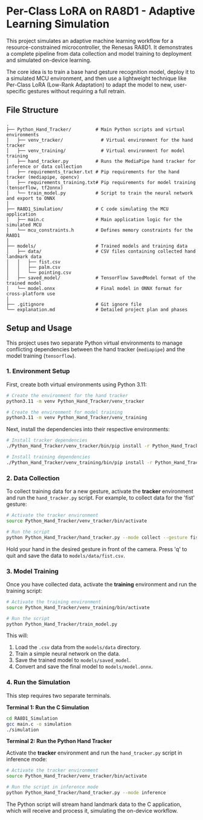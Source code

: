 # Per-Class LoRA on RA8D1 - Adaptive Learning Simulation

This project simulates an adaptive machine learning workflow for a resource-constrained microcontroller, the Renesas RA8D1. It demonstrates a complete pipeline from data collection and model training to deployment and simulated on-device learning.

The core idea is to train a base hand gesture recognition model, deploy it to a simulated MCU environment, and then use a lightweight technique like Per-Class LoRA (Low-Rank Adaptation) to adapt the model to new, user-specific gestures without requiring a full retrain.

## File Structure

```
.
├── Python_Hand_Tracker/         # Main Python scripts and virtual environments
│   ├── venv_tracker/              # Virtual environment for the hand tracker
│   ├── venv_training/             # Virtual environment for model training
│   ├── hand_tracker.py          # Runs the MediaPipe hand tracker for inference or data collection
│   ├── requirements_tracker.txt # Pip requirements for the hand tracker (mediapipe, opencv)
│   ├── requirements_training.txt# Pip requirements for model training (tensorflow, tf2onnx)
│   └── train_model.py           # Script to train the neural network and export to ONNX
│
├── RA8D1_Simulation/            # C code simulating the MCU application
│   ├── main.c                   # Main application logic for the simulated MCU
│   └── mcu_constraints.h        # Defines memory constraints for the RA8D1
│
├── models/                      # Trained models and training data
│   ├── data/                    # CSV files containing collected hand landmark data
│   │   ├── fist.csv
│   │   ├── palm.csv
│   │   └── pointing.csv
│   ├── saved_model/             # TensorFlow SavedModel format of the trained model
│   └── model.onnx               # Final model in ONNX format for cross-platform use
│
├── .gitignore                   # Git ignore file
└── explanation.md               # Detailed project plan and phases
```

## Setup and Usage

This project uses two separate Python virtual environments to manage conflicting dependencies between the hand tracker (`mediapipe`) and the model training (`tensorflow`).

### 1. Environment Setup

First, create both virtual environments using Python 3.11:

```bash
# Create the environment for the hand tracker
python3.11 -m venv Python_Hand_Tracker/venv_tracker

# Create the environment for model training
python3.11 -m venv Python_Hand_Tracker/venv_training
```

Next, install the dependencies into their respective environments:

```bash
# Install tracker dependencies
./Python_Hand_Tracker/venv_tracker/bin/pip install -r Python_Hand_Tracker/requirements_tracker.txt

# Install training dependencies
./Python_Hand_Tracker/venv_training/bin/pip install -r Python_Hand_Tracker/requirements_training.txt
```

### 2. Data Collection

To collect training data for a new gesture, activate the **tracker** environment and run the `hand_tracker.py` script. For example, to collect data for the 'fist' gesture:

```bash
# Activate the tracker environment
source Python_Hand_Tracker/venv_tracker/bin/activate

# Run the script
python Python_Hand_Tracker/hand_tracker.py --mode collect --gesture fist
```

Hold your hand in the desired gesture in front of the camera. Press 'q' to quit and save the data to `models/data/fist.csv`.

### 3. Model Training

Once you have collected data, activate the **training** environment and run the training script:

```bash
# Activate the training environment
source Python_Hand_Tracker/venv_training/bin/activate

# Run the script
python Python_Hand_Tracker/train_model.py
```

This will:
1.  Load the `.csv` data from the `models/data` directory.
2.  Train a simple neural network on the data.
3.  Save the trained model to `models/saved_model`.
4.  Convert and save the final model to `models/model.onnx`.

### 4. Run the Simulation

This step requires two separate terminals.

**Terminal 1: Run the C Simulation**

```bash
cd RA8D1_Simulation
gcc main.c -o simulation
./simulation
```

**Terminal 2: Run the Python Hand Tracker**

Activate the **tracker** environment and run the `hand_tracker.py` script in inference mode:

```bash
# Activate the tracker environment
source Python_Hand_Tracker/venv_tracker/bin/activate

# Run the script in inference mode
python Python_Hand_Tracker/hand_tracker.py --mode inference
```

The Python script will stream hand landmark data to the C application, which will receive and process it, simulating the on-device workflow.

